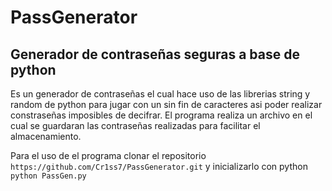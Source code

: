 # PassGenerator
## Generador de contraseñas seguras a base de python
Es un generador de contraseñas el cual hace uso de las librerias string y random de python para jugar con un sin fin de caracteres asi poder realizar constraseñas imposibles de decifrar.
El programa realiza un archivo en el cual se guardaran las contraseñas realizadas para facilitar el almacenamiento.

Para el uso de el programa clonar el repositorio `https://github.com/Cr1ss7/PassGenerator.git` y inicializarlo con python `python PassGen.py`